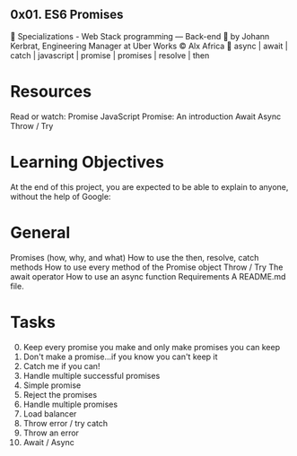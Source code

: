 ## 0x01. ES6 Promises
📂 Specializations - Web Stack programming ― Back-end
👤 by Johann Kerbrat, Engineering Manager at Uber Works
©️ Alx Africa
🔖 async | await | catch | javascript | promise | promises | resolve | then

# Resources
Read or watch:
Promise
JavaScript Promise: An introduction
Await
Async
Throw / Try

# Learning Objectives
At the end of this project, you are expected to be able to explain to anyone, without the help of Google:

# General
Promises (how, why, and what)
How to use the then, resolve, catch methods
How to use every method of the Promise object
Throw / Try
The await operator
How to use an async function
Requirements
A README.md file.

# Tasks
 0. Keep every promise you make and only make promises you can keep
 1. Don't make a promise...if you know you can't keep it
 2. Catch me if you can!
 3. Handle multiple successful promises
 4. Simple promise
 5. Reject the promises
 6. Handle multiple promises
 7. Load balancer
 8. Throw error / try catch
 9. Throw an error
 10. Await / Async

